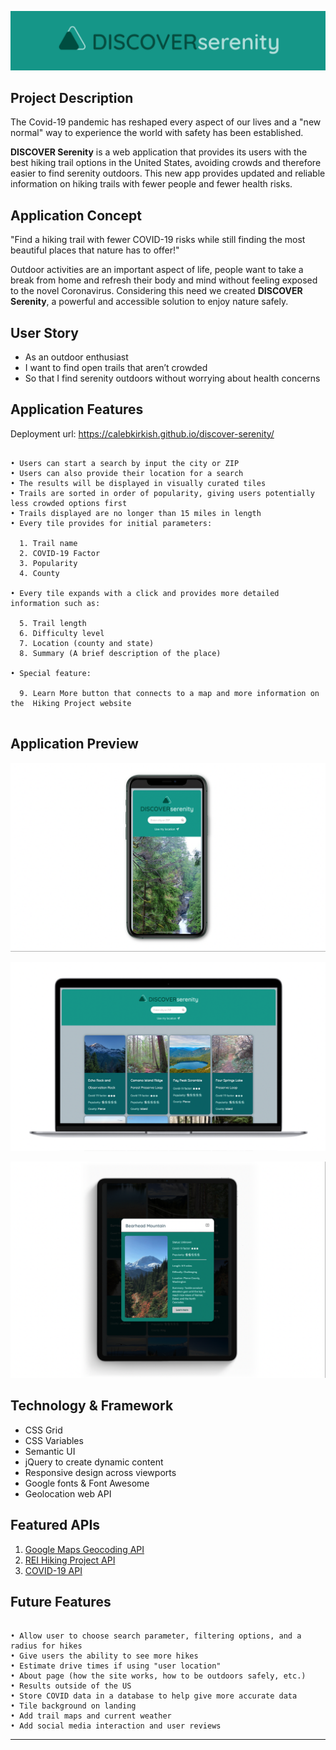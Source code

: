 ![DISCOVER Serenity Logo](screenshots/discover-serenity-header.png)

## Project Description

The Covid-19 pandemic has reshaped every aspect of our lives and a "new normal" way to experience the world with safety has been established.

**DISCOVER Serenity** is a web application that provides its users with the best hiking trail options in the United States, avoiding crowds and therefore easier to find serenity outdoors. This new app provides updated and reliable information on hiking trails with fewer people and fewer health risks.


## Application Concept

"Find a hiking trail with fewer COVID-19 risks while still finding the most beautiful places that nature has to offer!"

Outdoor activities are an important aspect of life, people want to take a break from home and refresh their body and mind without feeling exposed to the novel Coronavirus. Considering this need we created **DISCOVER Serenity**, a powerful and accessible solution to enjoy nature safely.

## User Story

- As an outdoor enthusiast
- I want to find open trails that aren’t crowded 
- So that I find serenity outdoors without worrying about health concerns


## Application Features

Deployment url: https://calebkirkish.github.io/discover-serenity/

```

• Users can start a search by input the city or ZIP
• Users can also provide their location for a search
• The results will be displayed in visually curated tiles
• Trails are sorted in order of popularity, giving users potentially less crowded options first
• Trails displayed are no longer than 15 miles in length
• Every tile provides for initial parameters:

  1. Trail name 
  2. COVID-19 Factor
  3. Popularity
  4. County

• Every tile expands with a click and provides more detailed information such as:

  5. Trail length
  6. Difficulty level
  7. Location (county and state)
  8. Summary (A brief description of the place)

• Special feature:

  9. Learn More button that connects to a map and more information on the  Hiking Project website
  
```


## Application Preview

![Landing page iPhone](screenshots/landing-page-iphone.png)

![Search and tiles Mac](screenshots/search-tiles-mac.png)

![Search and tiles Mac](screenshots/expanded-tile-ipad.png)


## Technology & Framework

- CSS Grid
- CSS Variables
- Semantic UI
- jQuery to create dynamic content
- Responsive design across viewports
- Google fonts & Font Awesome
- Geolocation web API


## Featured APIs

1. [Google Maps Geocoding API](https://developers.google.com/maps/documentation/geocoding/overview) 
2. [REI Hiking Project API](https://www.hikingproject.com/data)
3. [COVID-19 API](https://covid19-us-api.herokuapp.com/redoc)


## Future Features

```

• Allow user to choose search parameter, filtering options, and a radius for hikes
• Give users the ability to see more hikes
• Estimate drive times if using "user location"
• About page (how the site works, how to be outdoors safely, etc.)
• Results outside of the US
• Store COVID data in a database to help give more accurate data
• Tile background on landing
• Add trail maps and current weather
• Add social media interaction and user reviews

```
__________

